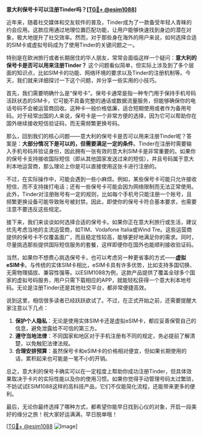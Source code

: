 **意大利保号卡可以注册Tinder吗？[[TG💪+ @esim1088](https://t.me/s/esim1088)]**

近年来，随着社交媒体和交友软件的普及，Tinder成为了一款备受年轻人青睐的约会应用。这款应用通过地理位置匹配功能，让用户能够快速找到身边的潜在对象，极大地提升了社交效率。然而，对于那些身在海外的用户来说，如何选择合适的SIM卡或虚拟号码成为了使用Tinder的关键问题之一。

特别是在欧洲旅行或者长期居住的华人朋友，常常会面临这样一个疑问：**意大利的保号卡是否可以用来注册Tinder？** 这个问题看似简单，但实际上涉及到了多个层面的知识点，比如SIM卡的功能、网络环境的要求以及Tinder的注册机制等。今天，我们就来详细探讨一下这个问题，并分享一些实用的小技巧。

首先，我们需要明确什么是“保号卡”。保号卡通常是指一种专门用于保持手机号码活跃状态的SIM卡，它可能不具备完整的通话或数据流量服务，但能够确保你的电话号码不会被运营商回收。这种卡一般价格低廉，适合短期使用或者作为备用号码。对于经常出国的人来说，保号卡是一个非常方便的选择，因为它可以帮助你在国外继续接收短信验证码，而无需频繁更换号码。

那么，回到我们的核心问题——意大利的保号卡是否可以用来注册Tinder呢？答案是：**大部分情况下是可以的，但需要满足一定的条件**。Tinder在注册时需要输入手机号码并验证身份，因此拥有一张有效的意大利SIM卡是非常重要的。如果你的保号卡支持接收国际短信（即从其他国家发送过来的短信），并且号码属于意大利本地运营商，那么理论上你是可以直接使用这张卡进行注册的。

不过，在实际操作中，可能会遇到一些小麻烦。例如，某些保号卡可能只允许接收短信，而不支持拨打电话；还有一些保号卡可能会因为网络限制而无法正常使用。此外，Tinder对注册账号有一定的规则，比如每个手机号只能注册一个账号，且频繁更换设备可能导致账号被封禁。因此，即使你的保号卡符合基本要求，也需要注意不要违反这些规定。

接下来，我们来谈谈如何选择合适的保号卡。如果你正在意大利旅行或生活，建议优先考虑当地的主流运营商，如TIM、Vodafone Italia或Wind Tre。这些运营商提供的保号卡不仅覆盖面广，而且稳定性较高，能够更好地满足你的需求。同时，尽量挑选那些提供国际短信服务的套餐，这样即便你在国外也能顺利接收验证码。

当然，如果你不想费心挑选保号卡，也可以考虑另一种更省事的方式——**虚拟eSIM卡**。与传统的实体SIM卡相比，eSIM卡具有许多优势，比如支持多国切换、无需物理插拔、兼容性强等。以ESIM1088为例，这款产品提供了覆盖全球多个国家的虚拟号码服务，用户只需下载相应的APP，就能轻松获得一个意大利本地号码。无论是注册Tinder还是其他社交平台，都非常便捷高效。

说到这里，相信很多读者已经跃跃欲试了。不过，在正式开始之前，还需要提醒大家注意以下几点：

1. **保护个人隐私**：无论是使用实体SIM卡还是虚拟eSIM卡，都应妥善保管自己的信息，避免泄露给不可信的第三方。
2. **遵守当地法律**：不同国家和地区对于手机注册有不同的规定，务必提前了解清楚，以免触犯法律法规。
3. **合理安排预算**：虽然保号卡和eSIM卡的价格相对便宜，但如果长期使用的话，累积起来也可能是一笔不小的开销。

总之，意大利的保号卡确实可以在一定程度上帮助你成功注册Tinder，但具体效果取决于卡片的实际性能以及你的使用习惯。如果你觉得手动管理号码太过繁琐，不妨试试ESIM1088这样的高科技产品，它们不仅能简化流程，还能带来更多的便利。

最后，无论你最终选择了哪种方式，都希望你能早日找到心仪的对象，开启一段美好的缘分之旅！祝大家好运满满，早日脱单哦！

[[TG💪+ @esim1088](https://t.me/s/esim1088) ![Image](https://i.postimg.cc/4NQfJmqS/Snipaste-2025-05-13-00-14-12.png)]